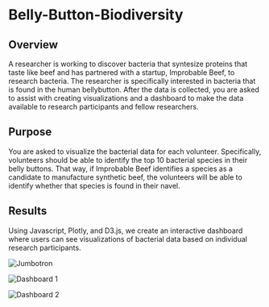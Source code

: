 # Belly-Button-Biodiversity
## Overview
A researcher is working to discover bacteria that syntesize proteins that taste like beef and has partnered with a startup, Improbable Beef, to research bacteria. The researcher is specifically interested in bacteria that is found in the human bellybutton. After the data is collected, you are asked to assist with creating visualizations and a dashboard to make the data available to research participants and fellow researchers.

## Purpose
You are asked to visualize the bacterial data for each volunteer. Specifically, volunteers should be able to identify the top 10 bacterial species in their belly buttons. That way, if Improbable Beef identifies a species as a candidate to manufacture synthetic beef, the volunteers will be able to identify whether that species is found in their navel.

## Results
Using Javascript, Plotly, and D3.js, we create an interactive dashboard where users can see visualizations of bacterial data based on individual research participants.

![Jumbotron](https://user-images.githubusercontent.com/99205688/168495744-b1a1cd90-d0e8-4438-8109-747abd0c6f30.PNG)

![Dashboard 1](https://user-images.githubusercontent.com/99205688/168495741-b48fc3a2-d55f-4736-abf2-eeb844e4d49e.PNG)

![Dashboard 2](https://user-images.githubusercontent.com/99205688/168495743-a8852930-7e0c-43f4-b89a-1f5444d8ff0b.PNG)
